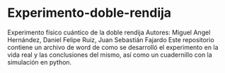# Experimento-doble-rendija
Experimento físico cuántico de la doble rendija
Autores: Miguel Angel Hernández, Daniel Felipe Ruiz, Juan Sebastián Fajardo
Este repositorio contiene un archivo de word de como se desarrolló el experimento en la vida real y las conclusiones del mismo, así como un cuadernillo con la simulación en python.
